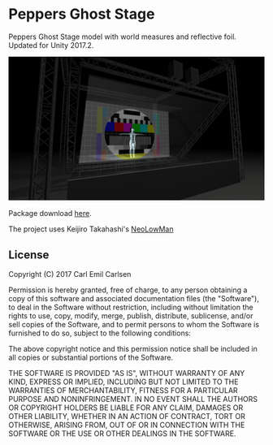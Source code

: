 Peppers Ghost Stage
===================

Peppers Ghost Stage model with world measures and reflective foil. 
Updated for Unity 2017.2.

![Screenshot](https://github.com/cecarlsen/PeppersGhostStage/raw/master/Images/PeppersGhostScreenshot.jpg)

Package download [here](https://github.com/cecarlsen/PeppersGhostStage/raw/master/PeppersGhostStage.unitypackage).

The project uses Keijiro Takahashi's [NeoLowMan](https://github.com/keijiro/NeoLowMan)


License
-------

Copyright (C) 2017 Carl Emil Carlsen

Permission is hereby granted, free of charge, to any person obtaining a copy of
this software and associated documentation files (the "Software"), to deal in
the Software without restriction, including without limitation the rights to
use, copy, modify, merge, publish, distribute, sublicense, and/or sell copies of
the Software, and to permit persons to whom the Software is furnished to do so,
subject to the following conditions:

The above copyright notice and this permission notice shall be included in all
copies or substantial portions of the Software.

THE SOFTWARE IS PROVIDED "AS IS", WITHOUT WARRANTY OF ANY KIND, EXPRESS OR
IMPLIED, INCLUDING BUT NOT LIMITED TO THE WARRANTIES OF MERCHANTABILITY, FITNESS
FOR A PARTICULAR PURPOSE AND NONINFRINGEMENT. IN NO EVENT SHALL THE AUTHORS OR
COPYRIGHT HOLDERS BE LIABLE FOR ANY CLAIM, DAMAGES OR OTHER LIABILITY, WHETHER
IN AN ACTION OF CONTRACT, TORT OR OTHERWISE, ARISING FROM, OUT OF OR IN
CONNECTION WITH THE SOFTWARE OR THE USE OR OTHER DEALINGS IN THE SOFTWARE.